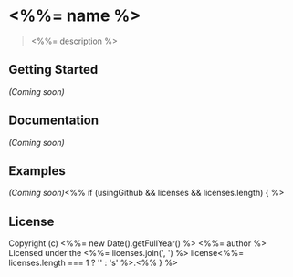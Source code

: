 # <%%= name %>

> <%%= description %>

## Getting Started

_(Coming soon)_

## Documentation

_(Coming soon)_

## Examples

_(Coming soon)_<%% if (usingGithub && licenses && licenses.length) { %>

## License

Copyright (c) <%%= new Date().getFullYear() %> <%%= author %>   
Licensed under the <%%= licenses.join(', ') %> license<%%= licenses.length === 1 ? '' : 's' %>.<%% } %>

